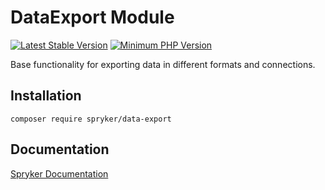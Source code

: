# DataExport Module
[![Latest Stable Version](https://poser.pugx.org/spryker/data-export/v/stable.svg)](https://packagist.org/packages/spryker/data-export)
[![Minimum PHP Version](https://img.shields.io/badge/php-%3E%3D%207.3-8892BF.svg)](https://php.net/)

Base functionality for exporting data in different formats and connections.

## Installation

```
composer require spryker/data-export
```

## Documentation

[Spryker Documentation](https://academy.spryker.com/developing_with_spryker/module_guide/modules.html)
